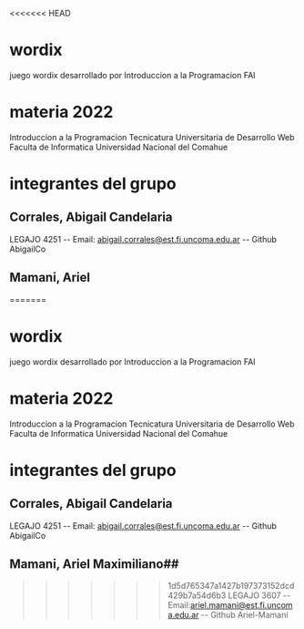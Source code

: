<<<<<<< HEAD
# wordix
juego wordix desarrollado por Introduccion a la Programacion FAI

# materia 2022
 Introduccion a la Programacion
 Tecnicatura Universitaria de Desarrollo Web
 Faculta de Informatica
 Universidad Nacional del Comahue

 # integrantes del grupo
 
 ## Corrales, Abigail Candelaria ##
 LEGAJO 4251 -- Email: abigail.corrales@est.fi.uncoma.edu.ar -- Github AbigailCo

 ## Mamani, Ariel ## 
=======
# wordix
juego wordix desarrollado por Introduccion a la Programacion FAI

# materia 2022
 Introduccion a la Programacion
 Tecnicatura Universitaria de Desarrollo Web
 Faculta de Informatica
 Universidad Nacional del Comahue

 # integrantes del grupo
 
 ## Corrales, Abigail Candelaria ##
 LEGAJO 4251 -- Email: abigail.corrales@est.fi.uncoma.edu.ar -- Github AbigailCo

 ## Mamani, Ariel Maximiliano## 
>>>>>>> 1d5d765347a1427b197373152dcd429b7a54d6b3
 LEGAJO 3607 -- Email:ariel.mamani@est.fi.uncoma.edu.ar -- Github Ariel-Mamani